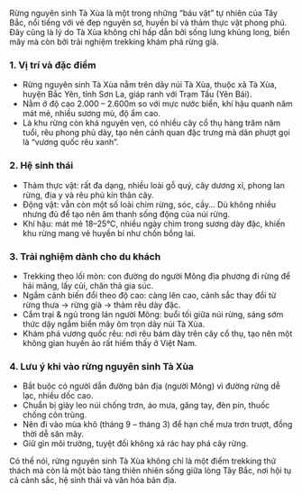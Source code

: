 Rừng nguyên sinh Tà Xùa là một trong những “báu vật” tự nhiên của Tây Bắc, nổi tiếng với vẻ đẹp nguyên sơ, huyền bí và thảm thực vật phong phú. Đây cũng là lý do Tà Xùa không chỉ hấp dẫn bởi sống lưng khủng long, biển mây mà còn bởi trải nghiệm trekking khám phá rừng già.

### **1\. Vị trí và đặc điểm**

* Rừng nguyên sinh Tà Xùa nằm trên dãy núi Tà Xùa, thuộc xã Tà Xùa, huyện Bắc Yên, tỉnh Sơn La, giáp ranh với Trạm Tấu (Yên Bái).  
* Nằm ở độ cao 2.000 – 2.600m so với mực nước biển, khí hậu quanh năm mát mẻ, nhiều sương mù, độ ẩm cao.  
* Là khu rừng còn khá nguyên vẹn, có nhiều cây cổ thụ hàng trăm năm tuổi, rêu phong phủ dày, tạo nên cảnh quan đặc trưng mà dân phượt gọi là “vương quốc rêu xanh”.

### **2\. Hệ sinh thái**

* Thảm thực vật: rất đa dạng, nhiều loài gỗ quý, cây dương xỉ, phong lan rừng, địa y và rêu phủ kín thân cây.  
* Động vật: vẫn còn một số loài chim rừng, sóc, cầy… Dù không nhiều nhưng đủ để tạo nên âm thanh sống động của núi rừng.  
* Khí hậu: mát mẻ 18–25°C, nhiều ngày chìm trong sương dày đặc, khiến khu rừng mang vẻ huyền bí như chốn bồng lai.

### **3\. Trải nghiệm dành cho du khách**

* Trekking theo lối mòn: con đường do người Mông địa phương đi rừng để hái măng, lấy củi, chăn thả gia súc.  
* Ngắm cảnh biến đổi theo độ cao: càng lên cao, cảnh sắc thay đổi từ rừng thưa → rừng già → thảm rêu dày đặc.  
* Cắm trại & ngủ trong lán người Mông: buổi tối giữa núi rừng, sáng sớm thức dậy ngắm biển mây ôm trọn dãy núi Tà Xùa.  
* Khám phá vương quốc rêu: nơi rêu bám dày trên cây cổ thụ, tạo nên một không gian huyền ảo rất hiếm thấy ở Việt Nam.

### **4\. Lưu ý khi vào rừng nguyên sinh Tà Xùa**

* Bắt buộc có người dẫn đường bản địa (người Mông) vì đường rừng dễ lạc, nhiều dốc cao.  
* Chuẩn bị giày leo núi chống trơn, áo mưa, găng tay, đèn pin, thuốc chống côn trùng.  
* Nên đi vào mùa khô (tháng 9 – tháng 3\) để hạn chế mưa trơn trượt, đồng thời dễ săn mây.  
* Giữ gìn môi trường, tuyệt đối không xả rác hay phá cây rừng.

Có thể nói, rừng nguyên sinh Tà Xùa không chỉ là một điểm trekking thử thách mà còn là một bảo tàng thiên nhiên sống giữa lòng Tây Bắc, nơi hội tụ cả cảnh sắc, hệ sinh thái và văn hóa bản địa.

